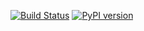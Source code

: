 [![Build Status](https://travis-ci.org/SpringboardEdu/drip-py.svg?branch=master)](https://travis-ci.org/SpringboardEdu/drip-py)
[![PyPI version](https://badge.fury.io/py/drip-py.svg)](https://badge.fury.io/py/drip-py)
